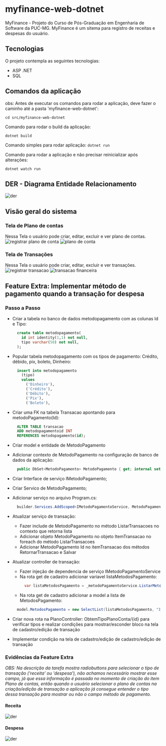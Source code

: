 # myfinance-web-dotnet

MyFinance - Projeto do Curso de Pós-Graduação em Engenharia de Software da PUC-MG. MyFinance é um sitema para registro de receitas e despesas do usuário.

## Tecnologias

O projeto contempla as seguintes tecnologias:

- ASP .NET
- SQL

## Comandos da aplicação

obs: Antes de executar os comandos para rodar a aplicação, deve fazer o caminho até a pasta 'myfinance-web-dotnet':

`cd src/myfinance-web-dotnet`

Comando para rodar o build da aplicação:

`dotnet build`

Comando simples para rodar aplicação:
`dotnet run`

Comando para rodar a aplicação e não precisar reinicializar após alterações:

`dotnet watch run`

## DER - Diagrama Entidade Relacionamento

<img src="./docs/diagrama.png" alt="der" />

## Visão geral do sistema

### Tela de Plano de contas

Nessa Tela o usuário pode criar, editar, excluir e ver plano de contas.
<img src="./docs/CriarItemPlanoDeConta.png" alt="registrar plano de conta" />
<img src="./docs/PlanoDeContas.png" alt="plano de conta" />

### Tela de Transações

Nessa Tela o usuário pode criar, editar, excluir e ver transações.
<img src="./docs/RegistrarTransacaoFinanceira.png" alt="registrar transacao" />
<img src="./docs/TransacoesFinanceiras.png" alt="transacao financeira" />

## Feature Extra: Implementar método de pagamento quando a transação for despesa

### Passo a Passo

- Criar a tabela no banco de dados metodopagamento com as colunas Id e Tipo:

  ```sql
    create table metodopagamento(
      id int identity(1,1) not null,
      tipo varchar(50) not null,
    );
  ```

- Popular tabela metodopagamento com os tipos de pagamento: Crédito, débido, pix, boleto, Dinheiro:

  ```sql
    insert into metodopagamento
      (tipo)
      values
        ('Dinheiro'),
        ('Crédito'),
        ('Débito'),
        ('Pix'),
        ('Boleto'),
  ```

- Criar uma FK na tabela Transacao apontando para metodoPagamento(Id):

  ```sql
    ALTER TABLE transacao
    ADD metodopagamentoid INT
    REFERENCES metodopagamento(id);
  ```

- Criar model e entidade de MetodoPagamento
- Adicionar contexto de MetodoPagamento na configuração de banco de dados da aplicação:

  ```c#
    public DbSet<MetodoPagamento> MetodoPagamento { get; internal set; }
  ```

- Criar Interface de serviço IMetodoPagamento;
- Criar Servico de MetodoPagamento;
- Adicionar serviço no arquivo Program.cs:

  ```c#
    builder.Services.AddScoped<IMetodoPagamentoService, MetodoPagamentoService>();
  ```

- Atualizar serviço de transação:
  - Fazer include de MetodoPagamento no método ListarTransacoes no contexto que retorna lista
  - Adicionar objeto MetodoPagamento no objeto ItemTransacao no foreach do método ListarTransacoes
  - Adicionar MetodoPagamento Id no itemTransacao dos métodos RetornarTransacao e Salvar
- Atualizar controller de transação:
  - Fazer injeção de dependencia de serviço IMetodoPagamentoService
  - Na rota get de cadastro adicionar variavel listaMetodosPagamento:
    ```c#
      var listaMetodosPagamento = _metodoPagamentoService.ListarMetodos();
    ```
  - Na rota get de cadastro adicionar a model a lista de MetodosPagamento:
  ```c#
    model.MetodosPagamento = new SelectList(listaMetodosPagamento, "Id", "Tipo");
  ```
- Criar nova rota na PlanoController: ObtemTipoPlanoConta/{id} para verificar tipos e realizar condições para mostrar/esconder bloco na tela de cadastro/edição de transação

- Implementar condição na tela de cadastro/edição de cadastro/edição de transação

### Evidências da Feature Extra

_OBS: Na descrição da tarefa mostra radiobuttons para selecionar o tipo de transação ('receita' ou 'despesa'), não achamos necessário mostrar esse campo, já que essa informação é passada no momento de criação do item Plano de contas, então quando o usuário selecionar o plano de contas na criação/edição de transação a aplicação já consegue entender o tipo dessa transação para mostrar ou não o campo método de pagamento._

#### Receita

<img src="./docs/receita.png" alt="der" />

#### Despesa

<img src="./docs/despesa.png" alt="der" />

